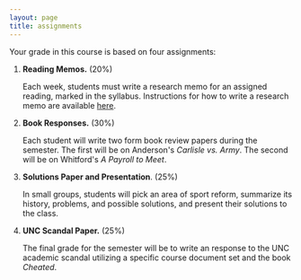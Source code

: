 ```yaml
---
layout: page
title: assignments
---
```


Your grade in this course is based on four assignments:

1. **Reading Memos.** (20%)  
   
   Each week, students must write a research memo for an assigned reading,
   marked in the syllabus. Instructions for how to write a research memo are
   available [here](http://chadblack.net/CollegeSport2018/images/precis.pdf).

    
2. **Book Responses.** (30%)
   
   Each student will write two form book review papers during the semester. The
   first will be on Anderson's *Carlisle vs. Army*. The second will be on
   Whitford's *A Payroll to Meet*. 


3. **Solutions Paper and Presentation**. (25%)
   
   In small groups, students will pick an area of sport reform,
   summarize its history, problems, and possible solutions, and
   present their solutions to the class.


4. **UNC Scandal Paper.** (25%)
   
   The final grade for the semester will be to write an response to the
   UNC academic scandal utilizing a specific course document set and the
   book *Cheated*.
   



